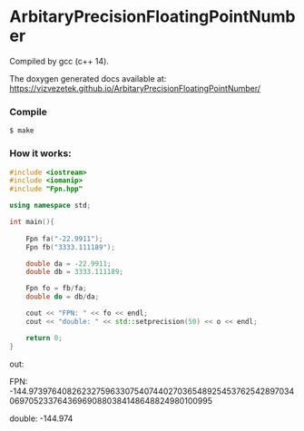 # ArbitaryPrecisionFloatingPointNumber

Compiled by gcc (c++ 14).

The doxygen generated docs available at: https://vizvezetek.github.io/ArbitaryPrecisionFloatingPointNumber/

### Compile
```shell
$ make
```

### How it works:
```c++
#include <iostream>
#include <iomanip>
#include "Fpn.hpp"

using namespace std;

int main(){
    
    Fpn fa("-22.9911");
    Fpn fb("3333.111189");

    double da = -22.9911;
    double db = 3333.111189;

    Fpn fo = fb/fa;
    double do = db/da;

    cout << "FPN: " << fo << endl;
    cout << "double: " << std::setprecision(50) << o << endl;

    return 0;
}
```
out:

FPN: -144.9739764082623275963307540744027036548925453762542897034069705233764369690880384148648824980100995

double: -144.974
